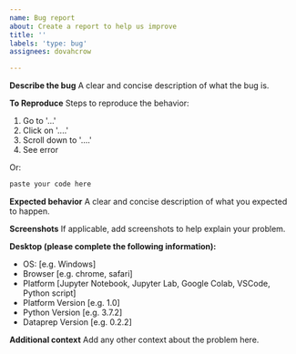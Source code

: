 ```yaml
---
name: Bug report
about: Create a report to help us improve
title: ''
labels: 'type: bug'
assignees: dovahcrow

---
```


**Describe the bug**
A clear and concise description of what the bug is.

**To Reproduce**
Steps to reproduce the behavior:
1. Go to '...'
2. Click on '....'
3. Scroll down to '....'
4. See error

Or:

```python
paste your code here
```

**Expected behavior**
A clear and concise description of what you expected to happen.

**Screenshots**
If applicable, add screenshots to help explain your problem.

**Desktop (please complete the following information):**
 - OS: [e.g. Windows]
 - Browser [e.g. chrome, safari]
 - Platform [Jupyter Notebook, Jupyter Lab, Google Colab, VSCode, Python script]
 - Platform Version [e.g. 1.0]
 - Python Version [e.g. 3.7.2]
 - Dataprep Version [e.g. 0.2.2]

**Additional context**
Add any other context about the problem here.
